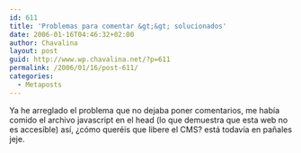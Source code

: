 ```yaml
---
id: 611
title: 'Problemas para comentar &gt;&gt; solucionados'
date: 2006-01-16T04:46:32+02:00
author: Chavalina
layout: post
guid: http://www.wp.chavalina.net/?p=611
permalink: /2006/01/16/post-611/
categories:
  - Metaposts
---
```

Ya he arreglado el problema que no dejaba poner comentarios, me había comido el archivo javascript en el head (lo que demuestra que esta web no es accesible) así, ¿cómo queréis que libere el CMS? está todavía en pa&ntilde;ales jeje.
